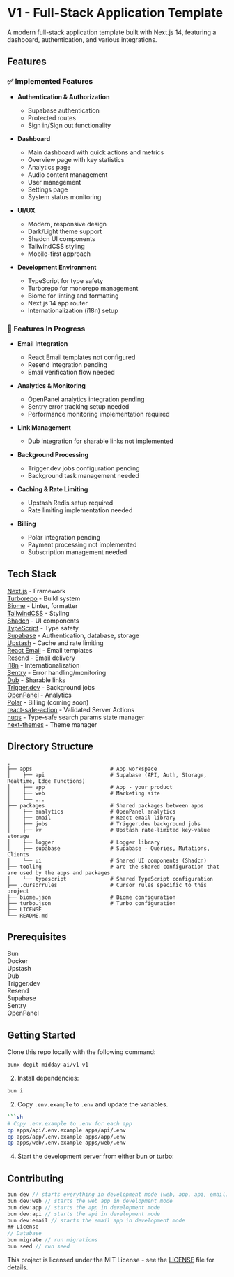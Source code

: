 # V1 - Full-Stack Application Template

A modern full-stack application template built with Next.js 14, featuring a dashboard, authentication, and various integrations.

## Features

### ✅ Implemented Features

- **Authentication & Authorization**
  - Supabase authentication
  - Protected routes
  - Sign in/Sign out functionality

- **Dashboard**
  - Main dashboard with quick actions and metrics
  - Overview page with key statistics
  - Analytics page
  - Audio content management
  - User management
  - Settings page
  - System status monitoring

- **UI/UX**
  - Modern, responsive design
  - Dark/Light theme support
  - Shadcn UI components
  - TailwindCSS styling
  - Mobile-first approach

- **Development Environment**
  - TypeScript for type safety
  - Turborepo for monorepo management
  - Biome for linting and formatting
  - Next.js 14 app router
  - Internationalization (i18n) setup

### 🚧 Features In Progress

- **Email Integration**
  - React Email templates not configured
  - Resend integration pending
  - Email verification flow needed

- **Analytics & Monitoring**
  - OpenPanel analytics integration pending
  - Sentry error tracking setup needed
  - Performance monitoring implementation required

- **Link Management**
  - Dub integration for sharable links not implemented

- **Background Processing**
  - Trigger.dev jobs configuration pending
  - Background task management needed

- **Caching & Rate Limiting**
  - Upstash Redis setup required
  - Rate limiting implementation needed

- **Billing**
  - Polar integration pending
  - Payment processing not implemented
  - Subscription management needed

## Tech Stack

[Next.js](https://nextjs.org/) - Framework<br>
[Turborepo](https://turbo.build) - Build system<br>
[Biome](https://biomejs.dev) - Linter, formatter<br>
[TailwindCSS](https://tailwindcss.com/) - Styling<br>
[Shadcn](https://ui.shadcn.com/) - UI components<br>
[TypeScript](https://www.typescriptlang.org/) - Type safety<br>
[Supabase](https://supabase.com/) - Authentication, database, storage<br>
[Upstash](https://upstash.com/) - Cache and rate limiting<br>
[React Email](https://react.email/) - Email templates<br>
[Resend](https://resend.com/) - Email delivery<br>
[i18n](https://next-international.vercel.app/) - Internationalization<br>
[Sentry](https://sentry.io/) - Error handling/monitoring<br>
[Dub](https://dub.sh/) - Sharable links<br>
[Trigger.dev](https://trigger.dev/) - Background jobs<br>
[OpenPanel](https://openpanel.dev/) - Analytics<br>
[Polar](https://polar.sh) - Billing (coming soon)<br>
[react-safe-action](https://next-safe-action.dev) - Validated Server Actions<br>
[nuqs](https://nuqs.47ng.com/) - Type-safe search params state manager<br>
[next-themes](https://next-themes-example.vercel.app/) - Theme manager<br>

## Directory Structure

```
.
├── apps                         # App workspace
│    ├── api                     # Supabase (API, Auth, Storage, Realtime, Edge Functions)
│    ├── app                     # App - your product
│    ├── web                     # Marketing site
│    └── ...
├── packages                     # Shared packages between apps
│    ├── analytics               # OpenPanel analytics
│    ├── email                   # React email library
│    ├── jobs                    # Trigger.dev background jobs
│    ├── kv                      # Upstash rate-limited key-value storage
│    ├── logger                  # Logger library
│    ├── supabase                # Supabase - Queries, Mutations, Clients
│    └── ui                      # Shared UI components (Shadcn)
├── tooling                      # are the shared configuration that are used by the apps and packages
│    └── typescript              # Shared TypeScript configuration
├── .cursorrules                 # Cursor rules specific to this project
├── biome.json                   # Biome configuration
├── turbo.json                   # Turbo configuration
├── LICENSE
└── README.md
```

## Prerequisites

Bun<br>
Docker<br>
Upstash<br>
Dub<br>
Trigger.dev<br>
Resend<br>
Supabase<br>
Sentry<br>
OpenPanel<br>

## Getting Started

Clone this repo locally with the following command:

```bash
bunx degit midday-ai/v1 v1
```

2. Install dependencies:
```bash
bun i
```

2. Copy `.env.example` to `.env` and update the variables.

```sh
```sh
# Copy .env.example to .env for each app
cp apps/api/.env.example apps/api/.env
cp apps/app/.env.example apps/app/.env
cp apps/web/.env.example apps/web/.env
```
4. Start the development server from either bun or turbo:
## Contributing
```ts
bun dev // starts everything in development mode (web, app, api, email)
bun dev:web // starts the web app in development mode
bun dev:app // starts the app in development mode
bun dev:api // starts the api in development mode
bun dev:email // starts the email app in development mode
## License
// Database
bun migrate // run migrations
bun seed // run seed
```
This project is licensed under the MIT License - see the [LICENSE](LICENSE) file for details.